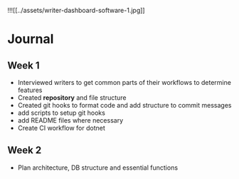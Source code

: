 !!![[../assets/writer-dashboard-software-1.jpg]]


# Journal
## Week 1
- Interviewed writers to get common parts of their workflows to determine features
- Created **repository** and file structure
- Created git hooks to format code and add structure to commit messages
- add scripts to setup git hooks
- add README files where necessary
- Create CI workflow for dotnet

## Week 2
- Plan architecture, DB structure and essential functions
